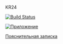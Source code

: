 KR24

[![Build Status](https://travis-ci.com/PupkovEgor/KR24.svg?branch=master)](https://travis-ci.com/PupkovEgor/KR24)

[![Приложение](https://assets.webiconspng.com/uploads/2017/09/Buttons-PNG-Image-49276.png)](https://kr24.herokuapp.com/)

[Пояснительная записка](https://github.com/PupkovEgor/kr24/blob/master/ПЗ_24_вариант.pdf)
